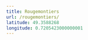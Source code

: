 ```yaml
---
title: Rougemontiers
url: /rougemontiers/
latitude: 49.3588268
longitude: 0.7205423000000001
---
```

